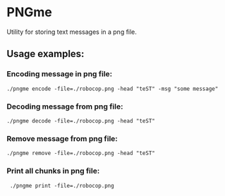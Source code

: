 # PNGme
Utility for storing text messages in a png file.

## Usage examples:

### Encoding message in png file:
``` ./pngme encode -file=./robocop.png -head "teST" -msg "some message" ```

### Decoding message from png file:
``` ./pngme decode -file=./robocop.png -head "teST" ```

### Remove message from png file:
``` ./pngme remove -file=./robocop.png -head "teST" ```

### Print all chunks in png file: 
``` ./pngme print -file=./robocop.png```